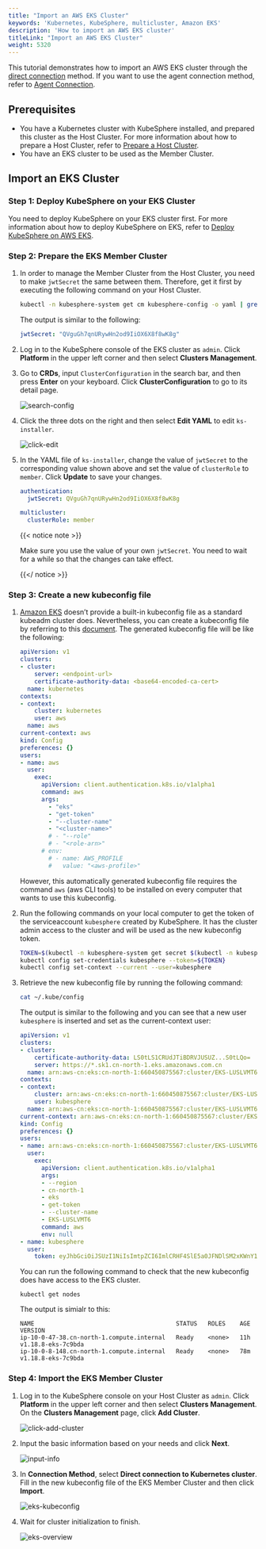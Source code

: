 ```yaml
---
title: "Import an AWS EKS Cluster"
keywords: 'Kubernetes, KubeSphere, multicluster, Amazon EKS'
description: 'How to import an AWS EKS cluster'
titleLink: "Import an AWS EKS Cluster"
weight: 5320
---
```


This tutorial demonstrates how to import an AWS EKS cluster through the [direct connection](../../../multicluster-management/enable-multicluster/direct-connection/) method. If you want to use the agent connection method, refer to [Agent Connection](../../../multicluster-management/enable-multicluster/agent-connection/).

## Prerequisites

- You have a Kubernetes cluster with KubeSphere installed, and prepared this cluster as the Host Cluster. For more information about how to prepare a Host Cluster, refer to [Prepare a Host Cluster](../../../multicluster-management/enable-multicluster/direct-connection/#prepare-a-host-cluster).
- You have an EKS cluster to be used as the Member Cluster.

## Import an EKS Cluster

### Step 1: Deploy KubeSphere on your EKS Cluster

You need to deploy KubeSphere on your EKS cluster first. For more information about how to deploy KubeSphere on EKS, refer to [Deploy KubeSphere on AWS EKS](../../../installing-on-kubernetes/hosted-kubernetes/install-kubesphere-on-eks/#install-kubesphere-on-eks).

### Step 2: Prepare the EKS Member Cluster

1. In order to manage the Member Cluster from the Host Cluster, you need to make `jwtSecret` the same between them. Therefore, get it first by executing the following command on your Host Cluster.

   ```bash
   kubectl -n kubesphere-system get cm kubesphere-config -o yaml | grep -v "apiVersion" | grep jwtSecret
   ```

   The output is similar to the following:

   ```yaml
   jwtSecret: "QVguGh7qnURywHn2od9IiOX6X8f8wK8g"
   ```

2. Log in to the KubeSphere console of the EKS cluster as `admin`. Click **Platform** in the upper left corner and then select **Clusters Management**.

3. Go to **CRDs**, input `ClusterConfiguration` in the search bar, and then press **Enter** on your keyboard. Click **ClusterConfiguration** to go to its detail page.

   ![search-config](/images/docs/multicluster-management/import-cloud-hosted-k8s/import-gke/search-config.png)

4. Click the three dots on the right and then select **Edit YAML** to edit `ks-installer`. 

   ![click-edit](/images/docs/multicluster-management/import-cloud-hosted-k8s/import-gke/click-edit.png)

5. In the YAML file of `ks-installer`, change the value of `jwtSecret` to the corresponding value shown above and set the value of `clusterRole` to `member`. Click **Update** to save your changes.

   ```yaml
   authentication:
     jwtSecret: QVguGh7qnURywHn2od9IiOX6X8f8wK8g
   ```

   ```yaml
   multicluster:
     clusterRole: member
   ```

   {{< notice note >}}

   Make sure you use the value of your own `jwtSecret`. You need to wait for a while so that the changes can take effect.

   {{</ notice >}}

### Step 3: Create a new kubeconfig file

1. [Amazon EKS](https://docs.aws.amazon.com/eks/index.html) doesn’t provide a built-in kubeconfig file as a standard kubeadm cluster does. Nevertheless, you can create a kubeconfig file by referring to this [document](https://docs.aws.amazon.com/eks/latest/userguide/create-kubeconfig.html). The generated kubeconfig file will be like the following:

   ```yaml
   apiVersion: v1
   clusters:
   - cluster:
       server: <endpoint-url>
       certificate-authority-data: <base64-encoded-ca-cert>
     name: kubernetes
   contexts:
   - context:
       cluster: kubernetes
       user: aws
     name: aws
   current-context: aws
   kind: Config
   preferences: {}
   users:
   - name: aws
     user:
       exec:
         apiVersion: client.authentication.k8s.io/v1alpha1
         command: aws
         args:
           - "eks"
           - "get-token"
           - "--cluster-name"
           - "<cluster-name>"
           # - "--role"
           # - "<role-arn>"
         # env:
           # - name: AWS_PROFILE
           #   value: "<aws-profile>"
   ```

   However, this automatically generated kubeconfig file requires the command `aws` (aws CLI tools) to be installed on every computer that wants to use this kubeconfig.

2. Run the following commands on your local computer to get the token of the serviceaccount `kubesphere` created by KubeSphere. It has the cluster admin access to the cluster and will be used as the new kubeconfig token.

   ```bash
   TOKEN=$(kubectl -n kubesphere-system get secret $(kubectl -n kubesphere-system get sa kubesphere -o jsonpath='{.secrets[0].name}') -o jsonpath='{.data.token}' | base64 -d)
   kubectl config set-credentials kubesphere --token=${TOKEN}
   kubectl config set-context --current --user=kubesphere
   ```

3. Retrieve the new kubeconfig file by running the following command:

   ```bash
   cat ~/.kube/config
   ```

   The output is similar to the following and you can see that a new user `kubesphere` is inserted and set as the current-context user:

   ```yaml
   apiVersion: v1
   clusters:
   - cluster:
       certificate-authority-data: LS0tLS1CRUdJTiBDRVJUSUZ...S0tLQo=
       server: https://*.sk1.cn-north-1.eks.amazonaws.com.cn
     name: arn:aws-cn:eks:cn-north-1:660450875567:cluster/EKS-LUSLVMT6
   contexts:
   - context:
       cluster: arn:aws-cn:eks:cn-north-1:660450875567:cluster/EKS-LUSLVMT6
       user: kubesphere
     name: arn:aws-cn:eks:cn-north-1:660450875567:cluster/EKS-LUSLVMT6
   current-context: arn:aws-cn:eks:cn-north-1:660450875567:cluster/EKS-LUSLVMT6
   kind: Config
   preferences: {}
   users:
   - name: arn:aws-cn:eks:cn-north-1:660450875567:cluster/EKS-LUSLVMT6
     user:
       exec:
         apiVersion: client.authentication.k8s.io/v1alpha1
         args:
         - --region
         - cn-north-1
         - eks
         - get-token
         - --cluster-name
         - EKS-LUSLVMT6
         command: aws
         env: null
   - name: kubesphere
     user:
       token: eyJhbGciOiJSUzI1NiIsImtpZCI6ImlCRHF4SlE5a0JFNDlSM2xKWnY1Vkt5NTJrcDNqRS1Ta25IYkg1akhNRmsifQ.eyJpc3M................9KQtFULW544G-FBwURd6ArjgQ3Ay6NHYWZe3gWCHLmag9gF-hnzxequ7oN0LiJrA-al1qGeQv-8eiOFqX3RPCQgbybmix8qw5U6f-Rwvb47-xA
   ```

   You can run the following command to check that the new kubeconfig does have access to the EKS cluster.

   ```shell
   kubectl get nodes
   ```

   The output is simialr to this:

   ```
   NAME                                        STATUS   ROLES    AGE   VERSION
   ip-10-0-47-38.cn-north-1.compute.internal   Ready    <none>   11h   v1.18.8-eks-7c9bda
   ip-10-0-8-148.cn-north-1.compute.internal   Ready    <none>   78m   v1.18.8-eks-7c9bda
   ```

### Step 4: Import the EKS Member Cluster

1. Log in to the KubeSphere console on your Host Cluster as `admin`. Click **Platform** in the upper left corner and then select **Clusters Management**. On the **Clusters Management** page, click **Add Cluster**.

   ![click-add-cluster](/images/docs/multicluster-management/import-cloud-hosted-k8s/import-gke/click-add-cluster.png)

2. Input the basic information based on your needs and click **Next**.

   ![input-info](/images/docs/multicluster-management/import-cloud-hosted-k8s/import-eks/input-info.png)

3. In **Connection Method**, select **Direct connection to Kubernetes cluster**. Fill in the new kubeconfig file of the EKS Member Cluster and then click **Import**.

   ![eks-kubeconfig](/images/docs/multicluster-management/import-cloud-hosted-k8s/import-eks/eks-kubeconfig.png)

4. Wait for cluster initialization to finish.

   ![eks-overview](/images/docs/multicluster-management/import-cloud-hosted-k8s/import-eks/eks-overview.png)